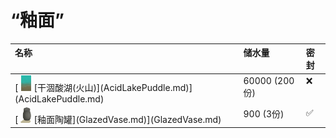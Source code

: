# “釉面”  
<style>
        .table6527 th,td{
            text-align:left;
            vertical-align:top;
        }
        </style><table class="table table-bordered table6527" data-toggle="table"  ><thead style=""><tr ><th  style=""  >名称</th><th  style=""  >储水量</th><th  style=""  >密封</th></tr></thead><tr ><td  style=""  >[<div style="width:25px;display:inline-block;text-align:center"><img decoding="async" src="../wiki/Sprite/AcidShore.png" href="a.md" style="max-width:25px;max-height:25px;"></div>[干涸酸湖(火山)](AcidLakePuddle.md)](AcidLakePuddle.md)</td><td  style=""  >60000 (200份)</td><td  style=""  >❌</td></tr><tr ><td  style=""  >[<div style="width:25px;display:inline-block;text-align:center"><img decoding="async" src="../wiki/Sprite/GlazedVase.png" href="a.md" style="max-width:25px;max-height:25px;"></div>[釉面陶罐](GlazedVase.md)](GlazedVase.md)</td><td  style=""  >900 (3份)</td><td  style=""  >✅</td></tr></tbody></table>  
  


<script>document.title="“釉面” - 卡牌生存百科 Card Survival Wiki";</script>